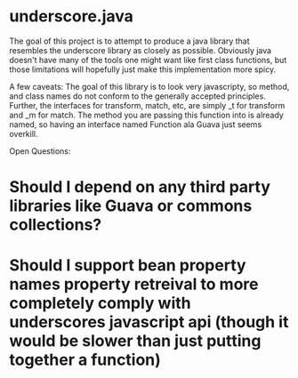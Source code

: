 underscore.java
===============

The goal of this project is to attempt to produce a java library that resembles the underscore library as closely as possible.  Obviously java doesn't have many of the tools one might want like first class functions, but those limitations will hopefully just make this implementation more spicy.

A few caveats: The goal of this library is to look very javascripty, so method, and class names do not conform to the generally accepted principles.  Further, the interfaces for transform, match, etc, are simply _t for transform and _m for match.  The method you are passing this function into is already named, so having an interface named Function ala Guava just seems overkill.


Open Questions:
 # Should I depend on any third party libraries like Guava or commons collections?
 # Should I support bean property names property retreival to more completely comply with underscores javascript api (though it would be slower than just putting together a function)


